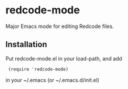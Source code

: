 # redcode-mode
Major Emacs mode for editing Redcode files.

## Installation
Put redcode-mode.el in your load-path, and add

     (require 'redcode-mode)

in your ~/.emacs (or ~/.emacs.d/init.el)